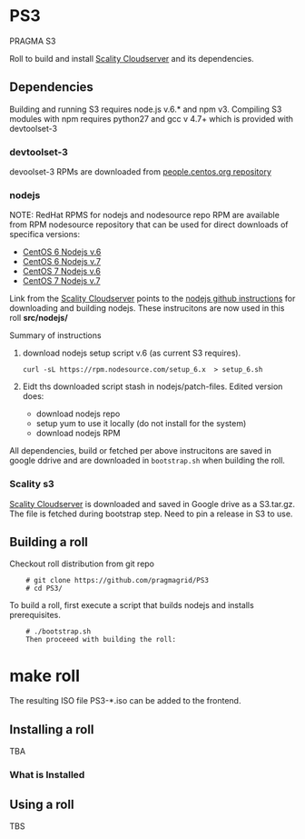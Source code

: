 # PS3

PRAGMA S3

Roll to build and install [Scality Cloudserver](https://github.com/scality/S3) and its dependencies.

## Dependencies

Building and running S3 requires node.js v.6.* and npm v3.
Compiling  S3 modules with npm requires  python27 and gcc v 4.7+
which is provided with devtoolset-3

### devtoolset-3

devoolset-3 RPMs are downloaded from 
[people.centos.org repository](https://people.centos.org/tru/devtoolset-3-rebuild/x86_64/RPMS)

### nodejs

NOTE: RedHat RPMS for nodejs and nodesource repo RPM are available from RPM nodesource repository
that can be used for direct downloads of specifica versions:

* [CentOS 6 Nodejs v.6](https://rpm.nodesource.com/pub_6.x/el/6/x86_64/)
* [CentOS 6 Nodejs v.7](https://rpm.nodesource.com/pub_7.x/el/6/x86_64/)
* [CentOS 7 Nodejs v.6](https://rpm.nodesource.com/pub_6.x/el/7/x86_64/)
* [CentOS 7 Nodejs v.7](https://rpm.nodesource.com/pub_7.x/el/7/x86_64/)

Link from the [Scality Cloudserver](https://github.com/scality/S3) 
points to the [nodejs github instructions](https://github.com/nodesource/distributions)
for downloading and building nodejs.  These instrucitons are now used in this roll **src/nodejs/**

Summary of instructions

1. download nodejs setup script v.6 (as current S3 requires). 
   ```shell
   curl -sL https://rpm.nodesource.com/setup_6.x  > setup_6.sh
   ```
2. Eidt ths downloaded script stash in nodejs/patch-files.  Edited version does: 

   * download nodejs repo
   * setup yum to use it locally (do not install for the system)
   * download nodejs RPM

All dependencies, build or fetched per above instrucitons are saved in google ddrive 
and are downloaded in ``bootstrap.sh`` when building the roll.

### Scality s3

[Scality Cloudserver](https://github.com/scality/S3) is downloaded and saved 
in Google drive as a S3.tar.gz. The file is fetched during bootstrap step. 
Need to pin a release in S3 to use.


## Building a roll

Checkout roll distribution from git repo

```shell
    # git clone https://github.com/pragmagrid/PS3
    # cd PS3/
```

To build a roll, first execute a script that builds nodejs and installs prerequisites.

```shell
    # ./bootstrap.sh
    Then proceeed with building the roll:
```

# make roll
The resulting ISO file PS3-*.iso can be added to the frontend.

## Installing a roll

TBA

### What is Installed

## Using a roll

TBS
